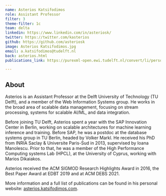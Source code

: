 ```yaml
---
name: Asterios Katsifodimos
role: Assistant Professor
filter: 3
theme-filter: 1c
team: delta
linkedin: https://www.linkedin.com/in/asteriosk/
twitter: https://twitter.com/kasterios
github: https://github.com/asteriosk
image: Asterios Katsifodimos.jpg
email: a.katsifodimos@tudelft.nl
back: asterios.html
publications_link: https://purexml-open.ewi.tudelft.nl/convert/li/persons/0eaea4e6-3dd3-42ee-9c39-b22dbfae6262

---
```


## About 

Asterios is an Assistant Professor at the Delft University of Technology (TU Delft), and a member of the Web Information Systems group. He works in the broad area of scalable data management, focusing on stream processing, systems for scalable AI/ML, and data integration.

Before joining TU Delft, Asterios spent a year with the SAP Innovation Center in Berlin, working on scalable architectures for machine learning inference and training. Before SAP, he was a postdoc at the database systems group in TU Berlin, headed by Volker Markl. He received his PhD from INRIA Saclay & Universite Paris-Sud in 2013, supervised by Ioana Manolescu. Prior to that, he was a member of the High Performance Computing systems Lab (HPCL), at the University of Cyprus, working with Marios Dikaiakos.

Asterios received the ACM SIGMOD Research Highlights Award in 2016, the  Best Paper Award at EDBT 2019 and at ACM DEBS 2021. 

More information and a full list of publications can be found in his personal website: [asterios.katsifodimos.com](http://asterios.katsifodimos.com).

